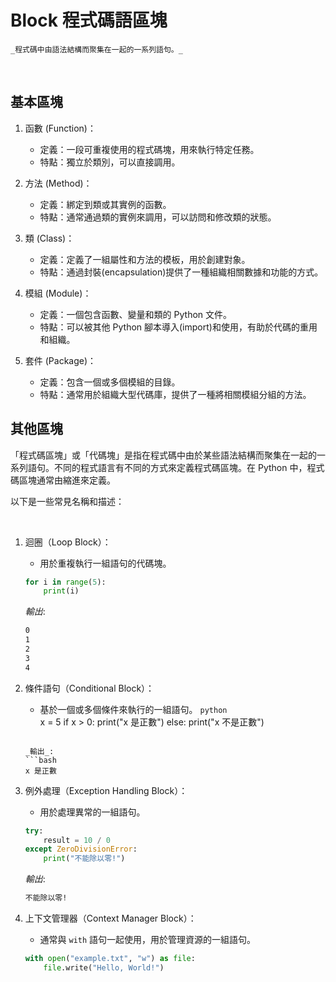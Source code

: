 # Block 程式碼語區塊

    _程式碼中由語法結構而聚集在一起的一系列語句。_

<br>

## 基本區塊

1. 函數 (Function)：
   - 定義：一段可重複使用的程式碼塊，用來執行特定任務。
   - 特點：獨立於類別，可以直接調用。

2. 方法 (Method)：
   - 定義：綁定到類或其實例的函數。
   - 特點：通常通過類的實例來調用，可以訪問和修改類的狀態。

3. 類 (Class)：
   - 定義：定義了一組屬性和方法的模板，用於創建對象。
   - 特點：通過封裝(encapsulation)提供了一種組織相關數據和功能的方式。

4. 模組 (Module)：
   - 定義：一個包含函數、變量和類的 Python 文件。
   - 特點：可以被其他 Python 腳本導入(import)和使用，有助於代碼的重用和組織。

5. 套件 (Package)：
   - 定義：包含一個或多個模組的目錄。
   - 特點：通常用於組織大型代碼庫，提供了一種將相關模組分組的方法。


## 其他區塊

「程式碼區塊」或「代碼塊」是指在程式碼中由於某些語法結構而聚集在一起的一系列語句。不同的程式語言有不同的方式來定義程式碼區塊。在 Python 中，程式碼區塊通常由縮進來定義。

以下是一些常見名稱和描述：

<br>

1. 迴圈（Loop Block）：
   - 用於重複執行一組語句的代碼塊。
    
    ```python
    for i in range(5):
        print(i)
    ```

    _輸出_:
    ```bash
    0
    1
    2
    3
    4
    ```

2. 條件語句（Conditional Block）：
   - 基於一個或多個條件來執行的一組語句。
    ```python```    
        x = 5
    if x > 0:
        print("x 是正數")
    else:
        print("x 不是正數")
    ```

    _輸出_:
    ```bash
    x 是正數
    ```


3. 例外處理（Exception Handling Block）：
   - 用於處理異常的一組語句。

    ```python
    try:
        result = 10 / 0
    except ZeroDivisionError:
        print("不能除以零!")
    ```

    _輸出_:
    ```bash
    不能除以零!
    ```

4. 上下文管理器（Context Manager Block）：
   - 通常與 `with` 語句一起使用，用於管理資源的一組語句。

    ```python
    with open("example.txt", "w") as file:
        file.write("Hello, World!")
    ```




